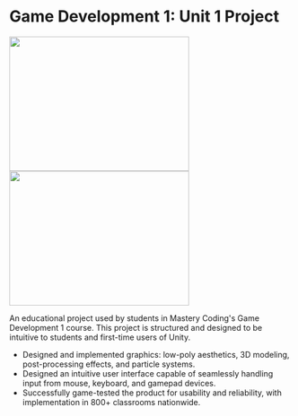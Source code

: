 # Game Development 1: Unit 1 Project

<div display=flex flexDirection=row justifyContent=center> 
  <img src="https://github.com/torbenwb/torbenwb/blob/main/assets/gd1-unit-1/u1-1.gif" width=320 height=240/>
  <img src="https://github.com/torbenwb/torbenwb/blob/main/assets/gd1-unit-1/u1-2.gif" width=320 height=240/>
</div>

An educational project used by students in Mastery Coding's Game Development 1 course. This project is structured and designed to be intuitive to students and first-time users of Unity.

* Designed and implemented graphics: low-poly aesthetics, 3D modeling, post-processing effects, and particle systems.
* Designed an intuitive user interface capable of seamlessly handling input from mouse, keyboard, and gamepad devices.
* Successfully game-tested the product for usability and reliability, with implementation in 800+ classrooms nationwide.

